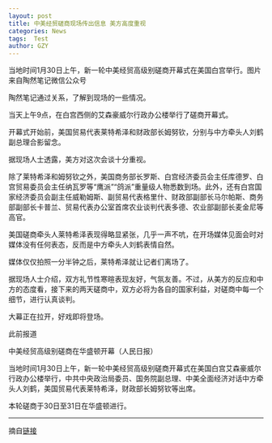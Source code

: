 ```yaml
---
layout: post
title: 中美经贸磋商现场传出信息 美方高度重视
categories: News
tags:  Test
author: GZY
---
```


当地时间1月30日上午，新一轮中美经贸高级别磋商开幕式在美国白宫举行。图片来自陶然笔记微信公众号

陶然笔记通过关系，了解到现场的一些情况。

当天上午9点，在白宫西侧的艾森豪威尔行政办公楼举行了磋商开幕式。

开幕式开始前，美国贸易代表莱特希泽和财政部长姆努钦，分别与中方牵头人刘鹤副总理合影留念。

据现场人士透露，美方对这次会谈十分重视。

除了莱特希泽和姆努钦之外，美国商务部长罗斯、白宫经济委员会主任库德罗、白宫贸易委员会主任纳瓦罗等“鹰派”“鸽派”重量级人物悉数到场。此外，还有白宫国家经济委员会副主任威勒姆斯、副贸易代表格里什、财政部副部长马尔帕斯、商务部副部长卡普兰、贸易代表办公室首席农业谈判代表多德、农业部副部长麦金尼等高官。

美国磋商牵头人莱特希泽表现得略显紧张，几乎一声不吭，在开场媒体见面会时对媒体没有任何表态，反而是中方牵头人刘鹤表情自然。

媒体仅仅拍照一分半钟之后，莱特希泽就让记者们离场了。

据现场人士介绍，双方礼节性寒暄表现友好，气氛友善。不过，从美方的反应和中方的态度看，接下来的两天磋商中，双方必将为各自的国家利益，对磋商中每一个细节，进行认真谈判。

大幕正在拉开，好戏即将登场。

此前报道

中美经贸高级别磋商在华盛顿开幕（人民日报）

当地时间1月30日上午，新一轮中美经贸高级别磋商开幕式在美国白宫艾森豪威尔行政办公楼举行，中共中央政治局委员、国务院副总理、中美全面经济对话中方牵头人刘鹤，美国贸易代表莱特希泽，财政部长姆努钦等出席。

本轮磋商于30日至31日在华盛顿进行。

*****

摘自[链接](http://new.qq.com/omn/20190131/20190131A051UK.html)